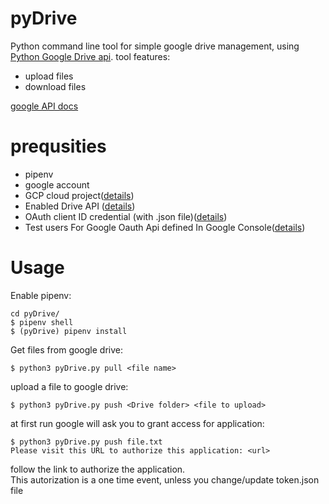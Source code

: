 # pyDrive
Python command line tool for simple google drive management, using [Python Google Drive api](https://github.com/googleworkspace/python-samples). 
tool features:
- upload files
- download files

[google API docs](https://developers.google.com/drive/api/v3/about-sdk)

# prequsities
* pipenv
* google account
* GCP cloud project([details](https://cloud.google.com))
* Enabled Drive API ([details](https://developers.google.com/workspace/guides/create-project))
* OAuth client ID credential (with .json file)([details](https://developers.google.com/workspace/guides/create-credentials))
* Test users For Google Oauth Api defined In Google Console([details](https://support.google.com/cloud/answer/10311615?hl=en#publishing-status&zippy=%2Cexternal%2Ctesting))

# Usage

Enable pipenv:  
```
cd pyDrive/
$ pipenv shell
$ (pyDrive) pipenv install 
```


Get files from google drive:  
```
$ python3 pyDrive.py pull <file name>
```

upload a file to google drive:  
```
$ python3 pyDrive.py push <Drive folder> <file to upload>
```

at first run google will ask you to grant access for application:
```
$ python3 pyDrive.py push file.txt
Please visit this URL to authorize this application: <url>

```
follow the link to authorize the application.  
This autorization is a one time event, unless you change/update token.json file
